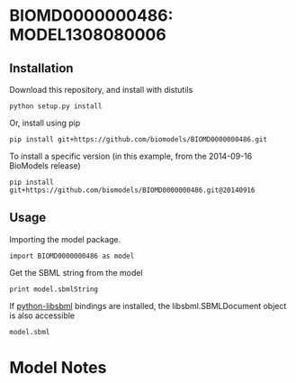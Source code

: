 # BIOMD0000000486: MODEL1308080006

## Installation

Download this repository, and install with distutils

`python setup.py install`

Or, install using pip

`pip install git+https://github.com/biomodels/BIOMD0000000486.git`

To install a specific version (in this example, from the 2014-09-16 BioModels release)

`pip install git+https://github.com/biomodels/BIOMD0000000486.git@20140916`

## Usage

Importing the model package.

`import BIOMD0000000486 as model`

Get the SBML string from the model

`print model.sbmlString`

If [python-libsbml](https://pypi.python.org/pypi/python-libsbml) bindings are
installed, the libsbml.SBMLDocument object is also accessible

`model.sbml`


# Model Notes



